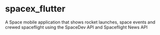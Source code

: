 # spacex_flutter
A Space mobile application that shows rocket launches, space events and crewed spaceflight using the SpaceDev API and Spaceflight News API 
